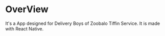 # OverView

It's a App designed for Delivery Boys of Zoobalo Tiffin Service. It is made with React Native.
